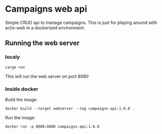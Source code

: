 # Campaigns web api

Simple CRUD api to manage campaigns. This is just for playing around with actix-web in a dockerized environment.

## Running the web server

### localy
```
cargo run
```

This will run the web server on port 8080

### Inside docker

Build the image:
```
docker build --target webserver --tag campaigns-api:1.0.0 .
```

Run the image:
```
docker run -p 8080:8080 campaigns-api:1.0.0
```

